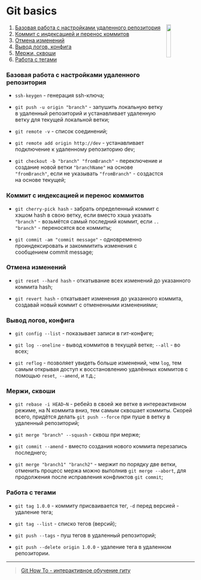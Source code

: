 # Git basics 
<img src="images/git-logo.png"  img align="rigth" style="float: right;" width=15% height=15%>

1. [Базовая работа с настройками удаленного репозитория](#base)
2. [Коммит с индексацией и перенос коммитов](#commit)
3. [Отмена изменений](#reset)
4. [Вывод логов, конфига](#logs)
5. [Мержи, сквоши](#merge)
6. [Работа с тегами](#tags)

### Базовая работа с настройками удаленного репозитория<a name="base"></a> 

- `ssh-keygen` - генерация ssh-ключа;  

- `git push -u origin "branch"` - запушить локальную ветку в удаленный репозиторий и устанавливает удаленную ветку для текущей локальной ветки;  

- `git remote -v` - список соединений;  

- `git remote add origin http://dev` - устанавливает подключение к удаленному репозиторию dev; 

- `git checkout -b "branch" "fromBranch"` - переключение и создание новой ветки `"branchName"` на основе `"fromBranch"`, если не указывать `"fromBranch"` - создастся на основе текущей;  

### Коммит с индексацией и перенос коммитов<a name="commit"></a>

- `git cherry-pick hash` - забрать определенный коммит с хэшом hash в свою ветку, если вместо хэша указать `"branch"` - возьмётся самый последний коммит, если `..  "branch"` - переносятся все коммиты;

- `git commit -am "commit message"` - одновременно проиндексировать и закоммитить изменения с сообщением commit message;

### Отмена изменений<a name="reset"></a>

- `git reset --hard hash` - откатывание всех изменений до указанного коммита hash;  

- `git revert hash` - откатывает изменения до указанного коммита, создавай новый коммит с отмененными изменениями;

### Вывод логов, конфига<a name="logs"></a>

- `git config --list` - показывает записи в гит-конфиге;  

- `git log --oneline` - вывод коммитов в текущей ветке; `--all` - во всех;

- `git reflog` - позволяет увидеть больше изменений, чем `log`, тем самым открывая доступ к восстановлению удалённых коммитов с помощью `reset`,` --amend`, и т.д.;

### Мержи, сквоши<a name="merge"></a>

- `git rebase -i HEAD~N` - ребейз в своей же ветке в интереактивном режиме, на N коммита вниз, тем самым сквошает коммиты. Скорей всего, придётся делать `git push --force` при пуше в ветку в удаленный репозиторий;

- `git merge "branch" --squash` - сквош при мерже;  

- `git commit --amend` - вместо создания нового коммита перезапись последнего;  

- `git merge "branch1" "branch2"` - мержит по порядку две ветки, отменить процесс мержа можно выполнив `git merge --abort`, для продолжения после исправления конфликтов `git commit`;  

### Работа с тегами<a name="tags"></a>

- `git tag 1.0.0` - коммиту присваивается тег, `-d` перед версией - удаление тега;  

- `git tag --list` - списко тегов (версий);  

- `git push --tags` - пуш тегов в удаленный репозиторий; 

- `git push --delete origin 1.0.0` - удаление тега в удаленном репозитории.  

---
> [Git How To - интерактивное обучение гиту](https://githowto.com/ru)
